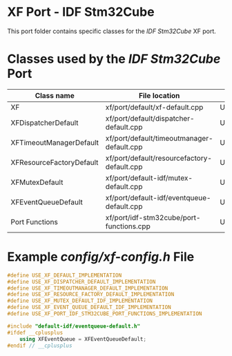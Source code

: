 # XF Port - IDF Stm32Cube

This port folder contains specific classes for the _IDF Stm32Cube_
XF port.

# Classes used by the _IDF Stm32Cube_ Port

| Class name | File location | Define to set |
|--|--|--|
| XF | xf/port/default/xf-default.cpp | USE_XF_DEFAULT_IMPLEMENTATION |
| XFDispatcherDefault | xf/port/default/dispatcher-default.cpp | USE_XF_DISPATCHER_DEFAULT_IMPLEMENTATION |
| XFTimeoutManagerDefault | xf/port/default/timeoutmanager-default.cpp | USE_XF_TIMEOUTMANAGER_DEFAULT_IMPLEMENTATION |
| XFResourceFactoryDefault | xf/port/default/resourcefactory-default.cpp | USE_XF_RESOURCE_FACTORY_DEFAULT_IMPLEMENTATION |
| XFMutexDefault | xf/port/default-idf/mutex-default.cpp | USE_XF_MUTEX_DEFAULT_IDF_IMPLEMENTATION |
| XFEventQueueDefault | xf/port/default-idf/eventqueue-default.cpp | USE_XF_EVENT_QUEUE_DEFAULT_IDF_IMPLEMENTATION |
| Port Functions | xf/port/idf-stm32cube/port-functions.cpp | USE_XF_PORT_IDF_STM32CUBE_PORT_FUNCTIONS_IMPLEMENTATION |

# Example _config/xf-config.h_ File
```c++
#define USE_XF_DEFAULT_IMPLEMENTATION                                   1
#define USE_XF_DISPATCHER_DEFAULT_IMPLEMENTATION                        1
#define USE_XF_TIMEOUTMANAGER_DEFAULT_IMPLEMENTATION                    1
#define USE_XF_RESOURCE_FACTORY_DEFAULT_IMPLEMENTATION                  1
#define USE_XF_MUTEX_DEFAULT_IDF_IMPLEMENTATION                         1
#define USE_XF_EVENT_QUEUE_DEFAULT_IDF_IMPLEMENTATION                   1
#define USE_XF_PORT_IDF_STM32CUBE_PORT_FUNCTIONS_IMPLEMENTATION         1

#include "default-idf/eventqueue-default.h"
#ifdef __cplusplus
    using XFEventQueue = XFEventQueueDefault;
#endif // __cplusplus
```
